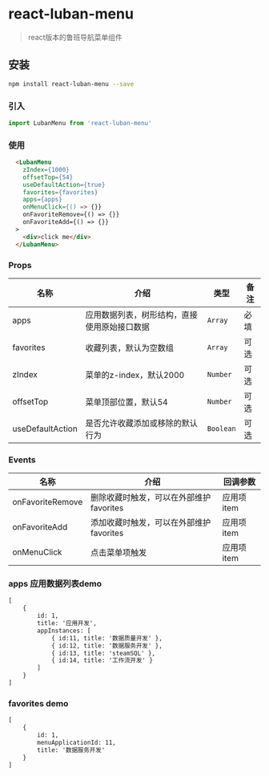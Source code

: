 # react-luban-menu

> react版本的鲁班导航菜单组件


## 安装

```bash
npm install react-luban-menu --save
```

### 引入

```js
import LubanMenu from 'react-luban-menu'
```

### 使用

```html
  <LubanMenu 
    zIndex={1000} 
    offsetTop={54} 
    useDefaultAction={true} 
    favorites={favorites} 
    apps={apps}
    onMenuClick={() => {}}
    onFavoriteRemove={() => {}}
    onFavoriteAdd={() => {}}
  >
    <div>click me</div>
  </LubanMenu>
```

### Props

| 名称 | 介绍 | 类型 | 备注 |
|-----------|-----------|-----------|-------------|
| apps | 应用数据列表，树形结构，直接使用原始接口数据 | `Array` | 必填 |
| favorites | 收藏列表，默认为空数组 | `Array` | 可选 |
| zIndex | 菜单的z-index，默认2000 | `Number` | 可选 |
| offsetTop | 菜单顶部位置，默认54 | `Number` | 可选 |
| useDefaultAction | 是否允许收藏添加或移除的默认行为 | `Boolean` | 可选 |


### Events

| 名称 | 介绍 | 回调参数 |
|-----------|-----------|-----------|
| onFavoriteRemove | 删除收藏时触发，可以在外部维护favorites | 应用项item |
| onFavoriteAdd | 添加收藏时触发，可以在外部维护favorites | 应用项item |
| onMenuClick | 点击菜单项触发 | 应用项item |


### apps 应用数据列表demo

```html
[
	{
		id: 1,
		title: '应用开发',
		appInstances: [
			{ id:11, title: '数据质量开发' },
			{ id:12, title: '数据服务开发' },
			{ id:13, title: 'steamSQL' },
			{ id:14, title: '工作流开发' }
		]
	}
]
```

### favorites demo

```html
[
	{
		id: 1,
		menuApplicationId: 11,
		title: '数据服务开发'
	}
]
```
